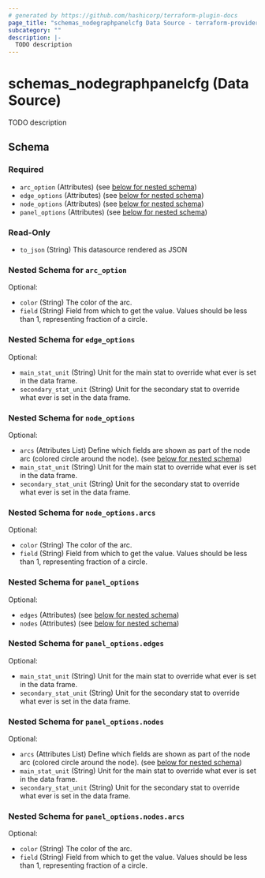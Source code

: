 ```yaml
---
# generated by https://github.com/hashicorp/terraform-plugin-docs
page_title: "schemas_nodegraphpanelcfg Data Source - terraform-provider-schemas"
subcategory: ""
description: |-
  TODO description
---
```


# schemas_nodegraphpanelcfg (Data Source)

TODO description



<!-- schema generated by tfplugindocs -->
## Schema

### Required

- `arc_option` (Attributes) (see [below for nested schema](#nestedatt--arc_option))
- `edge_options` (Attributes) (see [below for nested schema](#nestedatt--edge_options))
- `node_options` (Attributes) (see [below for nested schema](#nestedatt--node_options))
- `panel_options` (Attributes) (see [below for nested schema](#nestedatt--panel_options))

### Read-Only

- `to_json` (String) This datasource rendered as JSON

<a id="nestedatt--arc_option"></a>
### Nested Schema for `arc_option`

Optional:

- `color` (String) The color of the arc.
- `field` (String) Field from which to get the value. Values should be less than 1, representing fraction of a circle.


<a id="nestedatt--edge_options"></a>
### Nested Schema for `edge_options`

Optional:

- `main_stat_unit` (String) Unit for the main stat to override what ever is set in the data frame.
- `secondary_stat_unit` (String) Unit for the secondary stat to override what ever is set in the data frame.


<a id="nestedatt--node_options"></a>
### Nested Schema for `node_options`

Optional:

- `arcs` (Attributes List) Define which fields are shown as part of the node arc (colored circle around the node). (see [below for nested schema](#nestedatt--node_options--arcs))
- `main_stat_unit` (String) Unit for the main stat to override what ever is set in the data frame.
- `secondary_stat_unit` (String) Unit for the secondary stat to override what ever is set in the data frame.

<a id="nestedatt--node_options--arcs"></a>
### Nested Schema for `node_options.arcs`

Optional:

- `color` (String) The color of the arc.
- `field` (String) Field from which to get the value. Values should be less than 1, representing fraction of a circle.



<a id="nestedatt--panel_options"></a>
### Nested Schema for `panel_options`

Optional:

- `edges` (Attributes) (see [below for nested schema](#nestedatt--panel_options--edges))
- `nodes` (Attributes) (see [below for nested schema](#nestedatt--panel_options--nodes))

<a id="nestedatt--panel_options--edges"></a>
### Nested Schema for `panel_options.edges`

Optional:

- `main_stat_unit` (String) Unit for the main stat to override what ever is set in the data frame.
- `secondary_stat_unit` (String) Unit for the secondary stat to override what ever is set in the data frame.


<a id="nestedatt--panel_options--nodes"></a>
### Nested Schema for `panel_options.nodes`

Optional:

- `arcs` (Attributes List) Define which fields are shown as part of the node arc (colored circle around the node). (see [below for nested schema](#nestedatt--panel_options--nodes--arcs))
- `main_stat_unit` (String) Unit for the main stat to override what ever is set in the data frame.
- `secondary_stat_unit` (String) Unit for the secondary stat to override what ever is set in the data frame.

<a id="nestedatt--panel_options--nodes--arcs"></a>
### Nested Schema for `panel_options.nodes.arcs`

Optional:

- `color` (String) The color of the arc.
- `field` (String) Field from which to get the value. Values should be less than 1, representing fraction of a circle.


